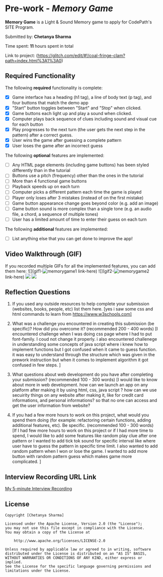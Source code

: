 # Pre-work - *Memory Game*

**Memory Game** is a Light & Sound Memory game to apply for CodePath's SITE Program. 

Submitted by: **Chetanya Sharma**

Time spent: **11** hours spent in total

Link to project: (https://glitch.com/edit/#!/coal-fringe-clam?path=index.html%3A1%3A0)

## Required Functionality

The following **required** functionality is complete:

* [x] Game interface has a heading (h1 tag), a line of body text (p tag), and four buttons that match the demo app
* [x] "Start" button toggles between "Start" and "Stop" when clicked. 
* [x] Game buttons each light up and play a sound when clicked. 
* [x] Computer plays back sequence of clues including sound and visual cue for each button
* [x] Play progresses to the next turn (the user gets the next step in the pattern) after a correct guess. 
* [x] User wins the game after guessing a complete pattern
* [x] User loses the game after an incorrect guess

The following **optional** features are implemented:

* [ ] Any HTML page elements (including game buttons) has been styled differently than in the tutorial
* [ ] Buttons use a pitch (frequency) other than the ones in the tutorial
* [ ] More than 4 functional game buttons
* [ ] Playback speeds up on each turn
* [ ] Computer picks a different pattern each time the game is played
* [ ] Player only loses after 3 mistakes (instead of on the first mistake)
* [ ] Game button appearance change goes beyond color (e.g. add an image)
* [ ] Game button sound is more complex than a single tone (e.g. an audio file, a chord, a sequence of multiple tones)
* [ ] User has a limited amount of time to enter their guess on each turn

The following **additional** features are implemented:

- [ ] List anything else that you can get done to improve the app!

## Video Walkthrough (GIF)

If you recorded multiple GIFs for all the implemented features, you can add them here:
![](gif1-![memorygame1](https://user-images.githubusercontent.com/58649587/160906519-ce19fe35-ac83-4f42-a579-4370f5eecb29.gif)
link-here)
![](gif2-![memorygame2](https://user-images.githubusercontent.com/58649587/160906543-344ff43b-7e5d-4055-b4ef-0933269711b2.gif)
link-here)
![](gif3-link-here)
![](gif4-link-here)

## Reflection Questions
1. If you used any outside resources to help complete your submission (websites, books, people, etc) list them here. 
[yes i saw some css and html commands to learn from https://www.w3schools.com]

2. What was a challenge you encountered in creating this submission (be specific)? How did you overcome it? (recommended 200 - 400 words) 
[I encountered challenge when I was doing css page where I had to  put font-family. I coud not change it properly. i also encountered challenege in understanding some concepts of java script where i knew how to implement functions but I got confused when it came to guess function. it was easy to understand through the structure which was given in the prework instruction but when it comes to implement algorithm it got confused in few steps. ]

3. What questions about web development do you have after completing your submission? (recommended 100 - 300 words) 
[I would like to know about more in web development. how can we launch an app on any platform  after making it by using html, css, java script ? how can we use secuirity things on any website after making it, like for credit card informations, and personal informations? so that no one can access and get the user information from website?

4. If you had a few more hours to work on this project, what would you spend them doing (for example: refactoring certain functions, adding additional features, etc). Be specific. (recommended 100 - 300 words) 
[If I had few more hours to work on this project or if I had more time to spend, I would like to add some features like random play clue after one  pattern or I wanted to add tick tok sound for specific interval like where user have to guess the pattern in specific time limit. I also wanted to add random pattern when I won or lose the game. I wanted to add more button with random pattern guess which makes game more complicated.  ]



## Interview Recording URL Link

[My 5-minute Interview Recording](https://vimeo.com/694587626)


## License

    Copyright [Chetanya Sharma]

    Licensed under the Apache License, Version 2.0 (the "License");
    you may not use this file except in compliance with the License.
    You may obtain a copy of the License at

        http://www.apache.org/licenses/LICENSE-2.0

    Unless required by applicable law or agreed to in writing, software
    distributed under the License is distributed on an "AS IS" BASIS,
    WITHOUT WARRANTIES OR CONDITIONS OF ANY KIND, either express or implied.
    See the License for the specific language governing permissions and
    limitations under the License.
